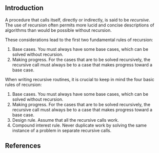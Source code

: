## Introduction

A procedure that calls itself, directly or indirectly, is said to be *recursive*.
The use of recursion often permits more lucid and concise descriptions of algorithms than would be possible without recursion.




These considerations lead to the first two fundamental rules of recursion:
1. Base cases. You must always have some base cases, which can be solved without recursion.
2. Making progress. For the cases that are to be solved recursively, the recursive call must always be to a case that makes progress toward a base case.


When writing recursive routines, it is crucial to keep in mind the four basic rules of recursion:
1. Base cases. You must always have some base cases, which can be solved without recursion.
2. Making progress. For the cases that are to be solved recursively, the recursive call must always be to a case that makes progress toward a base case.
3. Design rule. Assume that all the recursive calls work.
4. Compound interest rule. Never duplicate work by solving the same instance of a problem in separate recursive calls.


## References

